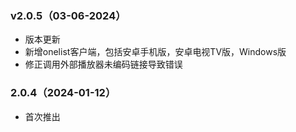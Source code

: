### v2.0.5（03-06-2024）

- 版本更新
- 新增onelist客户端，包括安卓手机版，安卓电视TV版，Windows版
- 修正调用外部播放器未编码链接导致错误

### 2.0.4（2024-01-12）

- 首次推出